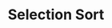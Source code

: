 ---
title: "Selection Sort"
metaTitle: "Syntax Highlighting is the meta title tag for this page"
metaDescription: "This is the meta description for this page"
---